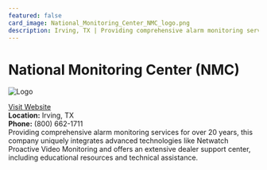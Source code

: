 ```yaml
---
featured: false
card_image: National_Monitoring_Center_NMC_logo.png
description: Irving, TX | Providing comprehensive alarm monitoring services for over 20 years, this company uniquely integrates advanced technologies like Netwatch Proactive Video Monitoring and offers an extensive dealer support center, including educational resources and technical assistance.
---
```


# National Monitoring Center (NMC)
<img src="National_Monitoring_Center_NMC_logo.png" alt="Logo" style="max-width: 200px; height: auto;">

<a href="https://www.nmccentral.com">Visit Website</a>  
**Location:** Irving, TX  
**Phone:** (800) 662-1711 <br>
Providing comprehensive alarm monitoring services for over 20 years, this company uniquely integrates advanced technologies like Netwatch Proactive Video Monitoring and offers an extensive dealer support center, including educational resources and technical assistance.
